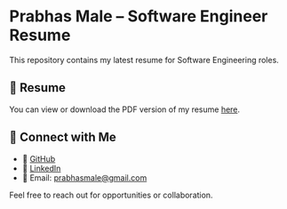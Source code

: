 # Prabhas Male – Software Engineer Resume

This repository contains my latest resume for Software Engineering roles.

## 📄 Resume

You can view or download the PDF version of my resume [here](./PrabhasMale.pdf).

## 🔗 Connect with Me

- 🔗 [GitHub](https://github.com/Prabhas1523-m)
- 💼 [LinkedIn](https://www.linkedin.com/in/prabhasmale/)
- 📧 Email: prabhasmale@gmail.com

Feel free to reach out for opportunities or collaboration.
